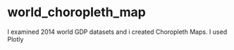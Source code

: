 # world_choropleth_map

I examined 2014 world GDP datasets and i created Choropleth Maps. I used Plotly
